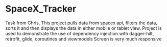 # SpaceX_Tracker
Task from Chris. This project pulls data from spacex api, filters the data, sorts it and then displays the data in either mobile or tablet view.
Project is used to demonstrate the use of dependency injection with dagger-hilt, retrofit, glide, coroutines and viewmodels
Screen is very much responsive 
